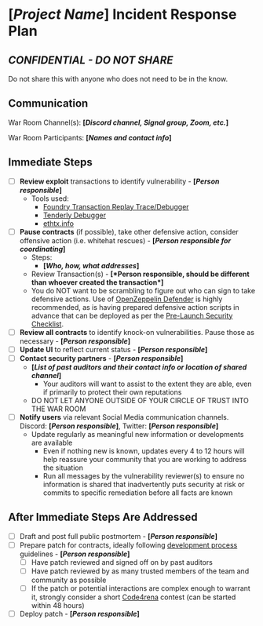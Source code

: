 # **[*Project Name*]** Incident Response Plan

## _CONFIDENTIAL - DO NOT SHARE_

Do not share this with anyone who does not need to be in the know.

<!--
Bold + Italics + Square Brackets: Fields to be filled in
-->

## Communication

War Room Channel(s): **[*Discord channel, Signal group, Zoom, etc.*]**

War Room Participants: **[*Names and contact info*]**

## Immediate Steps

- [ ] **Review exploit** transactions to identify vulnerability - **[*Person responsible*]**
  - Tools used:
    - [Foundry Transaction Replay Trace/Debugger](https://book.getfoundry.sh/reference/cast/cast-run.html#cast-run)
    - [Tenderly Debugger](https://dashboard.tenderly.co/tx/mainnet/0xf427afc17bd30a84f4b47dc2eaa176115cf28bdea1110245d3b0948ca3b6595c/debugger)
    - [ethtx.info](https://ethtx.info)
- [ ] **Pause contracts** (if possible), take other defensive action, consider offensive action (i.e. whitehat rescues) - **[*Person responsible for coordinating*]**
  - Steps:
    - **[*Who, how, what addresses*]**
  - Review Transaction(s) - **[\*Person responsible, **should be different than whoever created the transaction**\*]**
  - You do NOT want to be scrambling to figure out who can sign to take defensive actions. Use of [OpenZeppelin Defender](https://www.openzeppelin.com/defender) is highly recommended, as is having prepared defensive action scripts in advance that can be deployed as per the [Pre-Launch Security Checklist](https://github.com/nascentxyz/simple-security-toolkit/blob/main/pre-launch-security-checklist.md).
- [ ] **Review all contracts** to identify knock-on vulnerabilities. Pause those as necessary - **[*Person responsible*]**
- [ ] **Update UI** to reflect current status - **[*Person responsible*]**
- [ ] **Contact security partners** - **[*Person responsible*]**
  - **[*List of past auditors and their contact info or location of shared channel*]**
    - Your auditors will want to assist to the extent they are able, even if primarily to protect their own reputations
  - DO NOT LET ANYONE OUTSIDE OF YOUR CIRCLE OF TRUST INTO THE WAR ROOM
- [ ] **Notify users** via relevant Social Media communication channels. Discord: **[*Person responsible*]**, Twitter: **[*Person responsible*]**
  - Update regularly as meaningful new information or developments are available
    - Even if nothing new is known, updates every 4 to 12 hours will help reassure your community that you are working to address the situation
    - Run all messages by the vulnerability reviewer(s) to ensure no information is shared that inadvertently puts security at risk or commits to specific remediation before all facts are known

## After Immediate Steps Are Addressed

- [ ] Draft and post full public postmortem - **[*Person responsible*]**
- [ ] Prepare patch for contracts, ideally following [development process](development-process.md) guidelines - **[*Person responsible*]**
  - [ ] Have patch reviewed and signed off on by past auditors
  - [ ] Have patch reviewed by as many trusted members of the team and community as possible
  - [ ] If the patch or potential interactions are complex enough to warrant it, strongly consider a short [Code4rena](https://code4rena.com/) contest (can be started within 48 hours)
- [ ] Deploy patch - **[*Person responsible*]**
